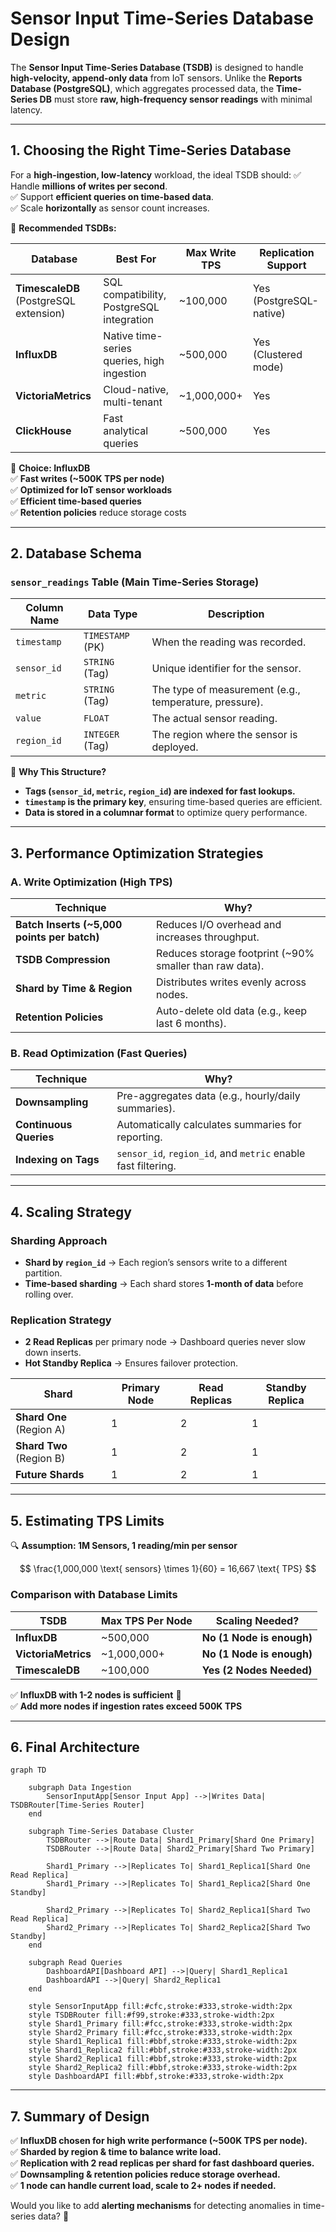 # **Sensor Input Time-Series Database Design**

The **Sensor Input Time-Series Database (TSDB)** is designed to handle **high-velocity, append-only data** from IoT sensors. Unlike the **Reports Database (PostgreSQL)**, which aggregates processed data, the **Time-Series DB** must store **raw, high-frequency sensor readings** with minimal latency.

---

## **1. Choosing the Right Time-Series Database**

For a **high-ingestion, low-latency** workload, the ideal TSDB should:
✅ Handle **millions of writes per second**.  
✅ Support **efficient queries on time-based data**.  
✅ Scale **horizontally** as sensor count increases.

🔹 **Recommended TSDBs:**

| **Database**                           | **Best For**                               | **Max Write TPS** | **Replication Support** |
| -------------------------------------- | ------------------------------------------ | ----------------- | ----------------------- |
| **TimescaleDB** (PostgreSQL extension) | SQL compatibility, PostgreSQL integration  | ~100,000          | Yes (PostgreSQL-native) |
| **InfluxDB**                           | Native time-series queries, high ingestion | ~500,000          | Yes (Clustered mode)    |
| **VictoriaMetrics**                    | Cloud-native, multi-tenant                 | ~1,000,000+       | Yes                     |
| **ClickHouse**                         | Fast analytical queries                    | ~500,000          | Yes                     |

🚀 **Choice: InfluxDB**  
✅ **Fast writes (~500K TPS per node)**  
✅ **Optimized for IoT sensor workloads**  
✅ **Efficient time-based queries**  
✅ **Retention policies** reduce storage costs

---

## **2. Database Schema**

### **`sensor_readings` Table (Main Time-Series Storage)**

| Column Name | Data Type        | Description                                            |
| ----------- | ---------------- | ------------------------------------------------------ |
| `timestamp` | `TIMESTAMP` (PK) | When the reading was recorded.                         |
| `sensor_id` | `STRING` (Tag)   | Unique identifier for the sensor.                      |
| `metric`    | `STRING` (Tag)   | The type of measurement (e.g., temperature, pressure). |
| `value`     | `FLOAT`          | The actual sensor reading.                             |
| `region_id` | `INTEGER` (Tag)  | The region where the sensor is deployed.               |

🔹 **Why This Structure?**

-   **Tags (`sensor_id`, `metric`, `region_id`) are indexed for fast lookups.**
-   **`timestamp` is the primary key**, ensuring time-based queries are efficient.
-   **Data is stored in a columnar format** to optimize query performance.

---

## **3. Performance Optimization Strategies**

### **A. Write Optimization (High TPS)**

| **Technique**                               | **Why?**                                                |
| ------------------------------------------- | ------------------------------------------------------- |
| **Batch Inserts (~5,000 points per batch)** | Reduces I/O overhead and increases throughput.          |
| **TSDB Compression**                        | Reduces storage footprint (~90% smaller than raw data). |
| **Shard by Time & Region**                  | Distributes writes evenly across nodes.                 |
| **Retention Policies**                      | Auto-delete old data (e.g., keep last 6 months).        |

### **B. Read Optimization (Fast Queries)**

| **Technique**          | **Why?**                                                      |
| ---------------------- | ------------------------------------------------------------- |
| **Downsampling**       | Pre-aggregates data (e.g., hourly/daily summaries).           |
| **Continuous Queries** | Automatically calculates summaries for reporting.             |
| **Indexing on Tags**   | `sensor_id`, `region_id`, and `metric` enable fast filtering. |

---

## **4. Scaling Strategy**

### **Sharding Approach**

-   **Shard by `region_id`** → Each region’s sensors write to a different partition.
-   **Time-based sharding** → Each shard stores **1-month of data** before rolling over.

### **Replication Strategy**

-   **2 Read Replicas** per primary node → Dashboard queries never slow down inserts.
-   **Hot Standby Replica** → Ensures failover protection.

| **Shard**                | **Primary Node** | **Read Replicas** | **Standby Replica** |
| ------------------------ | ---------------- | ----------------- | ------------------- |
| **Shard One** (Region A) | 1                | 2                 | 1                   |
| **Shard Two** (Region B) | 1                | 2                 | 1                   |
| **Future Shards**        | 1                | 2                 | 1                   |

---

## **5. Estimating TPS Limits**

🔍 **Assumption: 1M Sensors, 1 reading/min per sensor**

$$
\frac{1,000,000 \text{ sensors} \times 1}{60} = 16,667 \text{ TPS}
$$

### **Comparison with Database Limits**

| **TSDB**            | **Max TPS Per Node** | **Scaling Needed?**       |
| ------------------- | -------------------- | ------------------------- |
| **InfluxDB**        | ~500,000             | **No (1 Node is enough)** |
| **VictoriaMetrics** | ~1,000,000+          | **No (1 Node is enough)** |
| **TimescaleDB**     | ~100,000             | **Yes (2 Nodes Needed)**  |

✅ **InfluxDB with 1-2 nodes is sufficient** 🚀  
✅ **Add more nodes if ingestion rates exceed 500K TPS**

---

## **6. Final Architecture**

```mermaid
graph TD

    subgraph Data Ingestion
        SensorInputApp[Sensor Input App] -->|Writes Data| TSDBRouter[Time-Series Router]
    end

    subgraph Time-Series Database Cluster
        TSDBRouter -->|Route Data| Shard1_Primary[Shard One Primary]
        TSDBRouter -->|Route Data| Shard2_Primary[Shard Two Primary]

        Shard1_Primary -->|Replicates To| Shard1_Replica1[Shard One Read Replica]
        Shard1_Primary -->|Replicates To| Shard1_Replica2[Shard One Standby]

        Shard2_Primary -->|Replicates To| Shard2_Replica1[Shard Two Read Replica]
        Shard2_Primary -->|Replicates To| Shard2_Replica2[Shard Two Standby]
    end

    subgraph Read Queries
        DashboardAPI[Dashboard API] -->|Query| Shard1_Replica1
        DashboardAPI -->|Query| Shard2_Replica1
    end

    style SensorInputApp fill:#cfc,stroke:#333,stroke-width:2px
    style TSDBRouter fill:#f99,stroke:#333,stroke-width:2px
    style Shard1_Primary fill:#fcc,stroke:#333,stroke-width:2px
    style Shard2_Primary fill:#fcc,stroke:#333,stroke-width:2px
    style Shard1_Replica1 fill:#bbf,stroke:#333,stroke-width:2px
    style Shard1_Replica2 fill:#bbf,stroke:#333,stroke-width:2px
    style Shard2_Replica1 fill:#bbf,stroke:#333,stroke-width:2px
    style Shard2_Replica2 fill:#bbf,stroke:#333,stroke-width:2px
    style DashboardAPI fill:#bbf,stroke:#333,stroke-width:2px
```

---

## **7. Summary of Design**

✅ **InfluxDB chosen for high write performance (~500K TPS per node).**  
✅ **Sharded by region & time to balance write load.**  
✅ **Replication with 2 read replicas per shard for fast dashboard queries.**  
✅ **Downsampling & retention policies reduce storage overhead.**  
✅ **1 node can handle current load, scale to 2+ nodes if needed.**

Would you like to add **alerting mechanisms** for detecting anomalies in time-series data? 🚀
